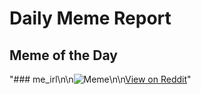 # Daily Meme Report

## Meme of the Day
"### me_irl\n\n![Meme](https://i.redd.it/cm42eeai2lif1.png)\n\n[View on Reddit](https://redd.it/1mo7j7l)"
